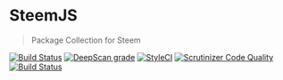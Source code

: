 # SteemJS
> Package Collection for Steem

[![Build Status](https://travis-ci.org/vinicius73/steem-js.svg?branch=master)](https://travis-ci.org/vinicius73/steem-js)
[![DeepScan grade](https://deepscan.io/api/projects/2375/branches/14211/badge/grade.svg)](https://deepscan.io/dashboard#view=project&pid=2375&bid=14211)
[![StyleCI](https://styleci.io/repos/131467457/shield?branch=master)](https://styleci.io/repos/131467457)
[![Scrutinizer Code Quality](https://scrutinizer-ci.com/g/vinicius73/steem-js/badges/quality-score.png?b=master)](https://scrutinizer-ci.com/g/vinicius73/steem-js/?branch=master)
[![Build Status](https://scrutinizer-ci.com/g/vinicius73/steem-js/badges/build.png?b=master)](https://scrutinizer-ci.com/g/vinicius73/steem-js/build-status/master)
